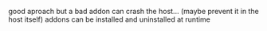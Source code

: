 good aproach but a bad addon can crash the host... (maybe prevent it in the host itself)
addons can be installed and uninstalled at runtime